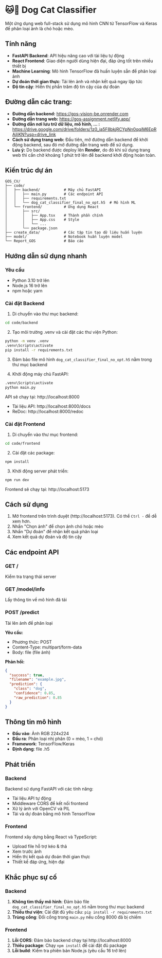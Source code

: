 # 🐱🐶 Dog Cat Classifier

Một ứng dụng web full-stack sử dụng mô hình CNN từ TensorFlow và Keras để phân loại ảnh là chó hoặc mèo.

## Tính năng

- **FastAPI Backend**: API hiệu năng cao với tài liệu tự động
- **React Frontend**: Giao diện người dùng hiện đại, đáp ứng tốt trên nhiều thiết bị
- **Machine Learning**: Mô hình TensorFlow đã huấn luyện sẵn để phân loại ảnh
- **Dự đoán thời gian thực**: Tải lên ảnh và nhận kết quả ngay lập tức
- **Độ tin cậy**: Hiển thị phần trăm độ tin cậy của dự đoán

## Đường dẫn các trang:
- **Đường dẫn backend:** https://gos-vision-be.onrender.com
- **Đường dẫn trang web:** https://gos-assignment.netlify.app/
- **Đường dẫn nơi lưu trữ dữ liệu, mô hình, ... :** https://drive.google.com/drive/folders/1z0_ia5F8bkjRCYpNn0qqiM6EpRAjliKN?usp=drive_link
- **Cách sử dụng trang web:** Đầu tiên, mở đường dẫn backend để khởi động backend, sau đó mở đường dẫn trang web để sử dụng.
- **Lưu ý:** Do backend được deploy lên **Render**, do đó khi sử dụng trang web thì cần chờ khoảng 1 phút trở lên để backend khởi động hoàn toàn.

## Kiến trúc dự án

```
GOS_CV/
├── code/
│   ├── backend/           # Máy chủ FastAPI
│   │   ├── main.py        # Các endpoint API
│   │   ├── requirements.txt
│   │   └── dog_cat_classifier_final_no_opt.h5  # Mô hình ML
│   └── frontend/          # Ứng dụng React
│       ├── src/
│       │   ├── App.tsx    # Thành phần chính
│       │   ├── App.css    # Style
│       │   └── ...
│       └── package.json
├── create_data/           # Các tập tin tạo dữ liệu huấn luyện
├── model/                 # Notebook huấn luyện model
└── Report_GOS             # Báo cáo

```

## Hướng dẫn sử dụng nhanh

### Yêu cầu

- Python 3.10 trở lên
- Node.js 16 trở lên
- npm hoặc yarn

### Cài đặt Backend

1. Di chuyển vào thư mục backend:
```bash
cd code/backend
```

2. Tạo môi trường .venv và cài đặt các thư viện Python:
```bash
python -m venv .venv
.venv\Scripts\activate
pip install -r requirements.txt
```

3. Đảm bảo file mô hình `dog_cat_classifier_final_no_opt.h5` nằm trong thư mục backend

4. Khởi động máy chủ FastAPI:
```bash
.venv\Scripts\activate
python main.py
```

API sẽ chạy tại: http://localhost:8000  
- Tài liệu API: http://localhost:8000/docs  
- ReDoc: http://localhost:8000/redoc

### Cài đặt Frontend

1. Di chuyển vào thư mục frontend:
```bash
cd code/frontend
```

2. Cài đặt các package:
```bash
npm install
```

3. Khởi động server phát triển:
```bash
npm run dev
```

Frontend sẽ chạy tại: http://localhost:5173

## Cách sử dụng

1. Mở frontend trên trình duyệt (http://localhost:5173). Có thể `Ctrl -` để dễ xem hơn. 
2. Nhấn "Chọn ảnh" để chọn ảnh chó hoặc mèo
3. Nhấn "Dự đoán" để nhận kết quả phân loại
4. Xem kết quả dự đoán và độ tin cậy

## Các endpoint API

### GET /
Kiểm tra trạng thái server

### GET /model/info
Lấy thông tin về mô hình đã tải

### POST /predict
Tải lên ảnh để phân loại

**Yêu cầu:**
- Phương thức: POST
- Content-Type: multipart/form-data
- Body: file (file ảnh)

**Phản hồi:**
```json
{
  "success": true,
  "filename": "example.jpg",
  "prediction": {
    "class": "dog",
    "confidence": 0.85,
    "raw_prediction": 0.85
  }
}
```

## Thông tin mô hình

- **Đầu vào**: Ảnh RGB 224x224
- **Đầu ra**: Phân loại nhị phân (0 = mèo, 1 = chó)
- **Framework**: TensorFlow/Keras
- **Định dạng**: file .h5

## Phát triển

### Backend

Backend sử dụng FastAPI với các tính năng:
- Tài liệu API tự động
- Middleware CORS để kết nối frontend
- Xử lý ảnh với OpenCV và PIL
- Tải và dự đoán bằng mô hình TensorFlow

### Frontend

Frontend xây dựng bằng React và TypeScript:
- Upload file hỗ trợ kéo & thả
- Xem trước ảnh
- Hiển thị kết quả dự đoán thời gian thực
- Thiết kế đáp ứng, hiện đại

## Khắc phục sự cố

### Backend

1. **Không tìm thấy mô hình**: Đảm bảo file `dog_cat_classifier_final_no_opt.h5` nằm trong thư mục backend
2. **Thiếu thư viện**: Cài đặt đủ yêu cầu: `pip install -r requirements.txt`
3. **Trùng cổng**: Đổi cổng trong `main.py` nếu cổng 8000 đã bị chiếm

### Frontend

1. **Lỗi CORS**: Đảm bảo backend chạy tại http://localhost:8000
2. **Thiếu package**: Chạy `npm install` để cài đặt đủ package
3. **Lỗi build**: Kiểm tra phiên bản Node.js (yêu cầu 16 trở lên)